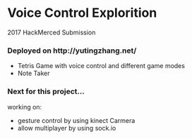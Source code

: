 # Voice Control Explorition
  2017 HackMerced Submission

<h3>Deployed on http://yutingzhang.net/</h3>

<ul>
<li>
Tetris Game with voice control and different game modes
</li>
<li>
Note Taker
</li>
</ul>



<h3>Next for this project...</h3>
working on: 
<ul>
<li>gesture control by using kinect Carmera</li>
<li>allow multiplayer by using sock.io </li>
</ul>


